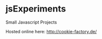 jsExperiments
=============

Small Javascript Projects

Hosted online here: http://cookie-factory.de/
